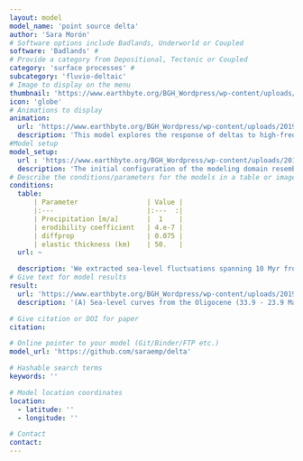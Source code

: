 ```yaml
---
layout: model
model_name: 'point source delta'
author: 'Sara Morón'
# Software options include Badlands, Underworld or Coupled
software: 'Badlands' # 
# Provide a category from Depositional, Tectonic or Coupled
category: 'surface processes' # 
subcategory: 'fluvio-deltaic'
# Image to display on the menu
thumbnail: 'https://www.earthbyte.org/BGH_Wordpress/wp-content/uploads/2019/07/Delta_output.tif'
icon: 'globe'
# Animations to display
animation:
  url: 'https://www.earthbyte.org/BGH_Wordpress/wp-content/uploads/2019/08/ezgif-5-6ef0e36af546-1.gif'
  description: 'This model explores the response of deltas to high-frequency flexural isostatic adjustments to sea-level. The simulations take into account the response of flexural isostatic adjustments to both water and sedimet load. Our simulations show that flexural isostatic adjustments: (1) can be of high frequency and bidirectional, (2) are related to both the sediment and water load with the later being resposible for 30% of the flexural deflection. This cyclic behavior of the flexural compensation is the response of how the load and the water column is being shifted spatially. These results illustrate that flexural isostasy directly responds to eustatic changes and because there is a relationship between eustasy and climate during contrasting climatic regimes there would be a direct response to the sediment storage and the flexural response to the load partitioning.'
#Model setup
model_setup:
  url : 'https://www.earthbyte.org/BGH_Wordpress/wp-content/uploads/2019/07/Delta_setup.jpg'
  description: 'The initial configuration of the modeling domain resembles the topography of a natural source to sink system with relief on the headwaters, a decrease in slope on the continental plain and successive changes on the gradient of the continental shelf and the continental slope. To ensure that our simulations mimic a funnel-like drainage basin shape in the continental domain and sediment is delivered to the marine domain through a point-source we imposed a longitudinal topographic low in the middle of the modeling domain.'
# Describe the conditions/parameters for the models in a table or image
conditions: 
  table: 
      | Parameter                 | Value |
      |:---                       |:---  :|
      | Precipitation [m/a]       |  1    |
      | erodibility coefficient   | 4.e-7 |
      | diffprop                  | 0.075 |
      | elastic thickness (km)    | 50.   |
  url: ~

  description: 'We extracted sea-level fluctuations spanning 10 Myr from the global sea-level curves published by Kominz et al., (2008). The extracted intervals span the Oligocene (specifically 33.9 Ma to 23.9 Ma) and the Paleocene (specifically 66.0 Ma to 56.0 Ma) and were chosen to represent contrasting ice house and green house periods, respectively. These simulations are then compared to a suite flexurally-compensated models. The sea-level curves we used have observations each 0.1 Myr and the time step of the simulations are designed to capture changes in that time resolution. In all the simulations we first let the simulations run for 2 Myr without any sea-level fluctuations so that the delta can reach dynamic equilibrium without any base level disturbances. For a more comprenhensive list of parameters go to https://github.com/saraemp/delta'
# Give text for model results
result:
  url: 'https://www.earthbyte.org/BGH_Wordpress/wp-content/uploads/2019/07/Delta_ms_metrics_Fig3.jpg'
  description: '(A) Sea-level curves from the Oligocene (33.9 - 23.9 Ma) and the Paleocene (66.0 - 56.0 Ma), which were used in the simulations to represent contrasting ice house (blue) and green (green) house periods, respectively. Notice the difference in the amplitude between the two curves. The first 2 Myr do not have any sea-level fluctuations so that the delta can reach dynamic equilibrium without any base level disturbances. (B) Computed flexural deflection through time (C) Basinward distance through time, note how transit distances are at least two times larger in the cases with no flexure (D) Boxplots display the 25 and 75 percentiles of the river mouth migration data, the central line in each box represents the median and the bars extending from each box represent the 10 and 90 percentiles for each group of data. IH= Ice House, GH=Green House, F = Flexurally compensated, NF= Non-Flexurally compensated. (E-F) Synthetic stratigraphy extracted from simulations IH F, GH F, IH NF, GH NF expressed as the stratigraphic thickness for each time step (100,000 Myr). Vertical exaggeration is 100.'

# Give citation or DOI for paper
citation: 

# Online pointer to your model (Git/Binder/FTP etc.)
model_url: 'https://github.com/saraemp/delta'

# Hashable search terms
keywords: '' 

# Model location coordinates
location: 
  - latitude: ''
  - longitude: ''

# Contact 
contact:
---
```

